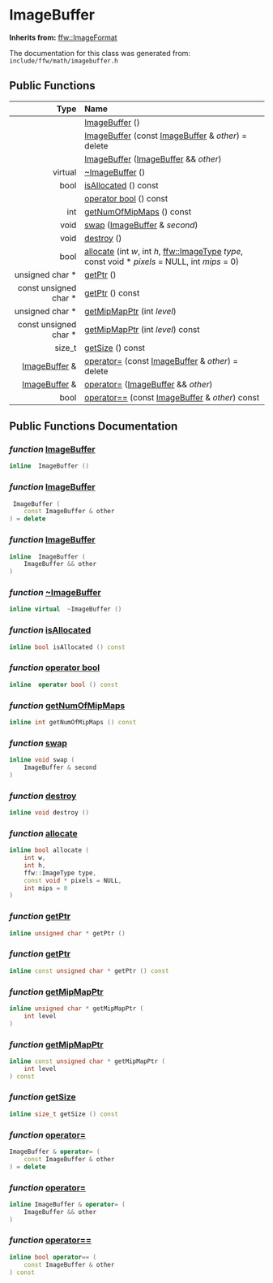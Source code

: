 ImageBuffer
===================================


**Inherits from:** [ffw::ImageFormat](ffw_ImageFormat.html)

The documentation for this class was generated from: `include/ffw/math/imagebuffer.h`



## Public Functions

| Type | Name |
| -------: | :------- |
|   | [ImageBuffer](#75d2c9a5) ()  |
|   | [ImageBuffer](#c45a439e) (const [ImageBuffer](ffw_ImageBuffer.html) & _other_) = delete  |
|   | [ImageBuffer](#e715b59d) ([ImageBuffer](ffw_ImageBuffer.html) && _other_)  |
|  virtual  | [~ImageBuffer](#b2b17a91) ()  |
|  bool | [isAllocated](#90b7e4e0) () const  |
|   | [operator bool](#70e59118) () const  |
|  int | [getNumOfMipMaps](#5b989eeb) () const  |
|  void | [swap](#529afd8b) ([ImageBuffer](ffw_ImageBuffer.html) & _second_)  |
|  void | [destroy](#0260e044) ()  |
|  bool | [allocate](#026eb158) (int _w_, int _h_, [ffw::ImageType](ffw.html#fa711f90) _type_, const void * _pixels_ = NULL, int _mips_ = 0)  |
|  unsigned char * | [getPtr](#7e23d537) ()  |
|  const unsigned char * | [getPtr](#02685602) () const  |
|  unsigned char * | [getMipMapPtr](#48ec3521) (int _level_)  |
|  const unsigned char * | [getMipMapPtr](#e05bc24a) (int _level_) const  |
|  size_t | [getSize](#4a13c42a) () const  |
|  [ImageBuffer](ffw_ImageBuffer.html) & | [operator=](#0f78aa4f) (const [ImageBuffer](ffw_ImageBuffer.html) & _other_) = delete  |
|  [ImageBuffer](ffw_ImageBuffer.html) & | [operator=](#c3d52b77) ([ImageBuffer](ffw_ImageBuffer.html) && _other_)  |
|  bool | [operator==](#c0a8588b) (const [ImageBuffer](ffw_ImageBuffer.html) & _other_) const  |


## Public Functions Documentation

### _function_ <a id="75d2c9a5" href="#75d2c9a5">ImageBuffer</a>

```cpp
inline  ImageBuffer () 
```



### _function_ <a id="c45a439e" href="#c45a439e">ImageBuffer</a>

```cpp
 ImageBuffer (
    const ImageBuffer & other
) = delete 
```



### _function_ <a id="e715b59d" href="#e715b59d">ImageBuffer</a>

```cpp
inline  ImageBuffer (
    ImageBuffer && other
) 
```



### _function_ <a id="b2b17a91" href="#b2b17a91">~ImageBuffer</a>

```cpp
inline virtual  ~ImageBuffer () 
```



### _function_ <a id="90b7e4e0" href="#90b7e4e0">isAllocated</a>

```cpp
inline bool isAllocated () const 
```



### _function_ <a id="70e59118" href="#70e59118">operator bool</a>

```cpp
inline  operator bool () const 
```



### _function_ <a id="5b989eeb" href="#5b989eeb">getNumOfMipMaps</a>

```cpp
inline int getNumOfMipMaps () const 
```



### _function_ <a id="529afd8b" href="#529afd8b">swap</a>

```cpp
inline void swap (
    ImageBuffer & second
) 
```



### _function_ <a id="0260e044" href="#0260e044">destroy</a>

```cpp
inline void destroy () 
```



### _function_ <a id="026eb158" href="#026eb158">allocate</a>

```cpp
inline bool allocate (
    int w,
    int h,
    ffw::ImageType type,
    const void * pixels = NULL,
    int mips = 0
) 
```



### _function_ <a id="7e23d537" href="#7e23d537">getPtr</a>

```cpp
inline unsigned char * getPtr () 
```



### _function_ <a id="02685602" href="#02685602">getPtr</a>

```cpp
inline const unsigned char * getPtr () const 
```



### _function_ <a id="48ec3521" href="#48ec3521">getMipMapPtr</a>

```cpp
inline unsigned char * getMipMapPtr (
    int level
) 
```



### _function_ <a id="e05bc24a" href="#e05bc24a">getMipMapPtr</a>

```cpp
inline const unsigned char * getMipMapPtr (
    int level
) const 
```



### _function_ <a id="4a13c42a" href="#4a13c42a">getSize</a>

```cpp
inline size_t getSize () const 
```



### _function_ <a id="0f78aa4f" href="#0f78aa4f">operator=</a>

```cpp
ImageBuffer & operator= (
    const ImageBuffer & other
) = delete 
```



### _function_ <a id="c3d52b77" href="#c3d52b77">operator=</a>

```cpp
inline ImageBuffer & operator= (
    ImageBuffer && other
) 
```



### _function_ <a id="c0a8588b" href="#c0a8588b">operator==</a>

```cpp
inline bool operator== (
    const ImageBuffer & other
) const 
```





